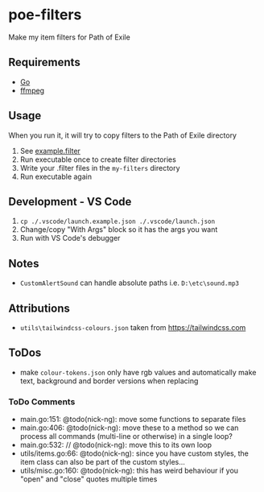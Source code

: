 # poe-filters
Make my item filters for Path of Exile

## Requirements

- [Go](https://go.dev/)
- [ffmpeg](https://ffmpeg.org/)

## Usage

When you run it, it will try to copy filters to the Path of Exile directory

1. See [example.filter](https://github.com/nick-ng/poe-filters/blob/main/my-filters/example.filter)
2. Run executable once to create filter directories
3. Write your .filter files in the `my-filters` directory
4. Run executable again

## Development - VS Code
1. `cp ./.vscode/launch.example.json ./.vscode/launch.json`
2. Change/copy "With Args" block so it has the args you want
3. Run with VS Code's debugger

## Notes

- `CustomAlertSound` can handle absolute paths i.e. `D:\etc\sound.mp3`

## Attributions

- `utils\tailwindcss-colours.json` taken from https://tailwindcss.com

## ToDos

- make `colour-tokens.json` only have rgb values and automatically make text, background and border versions when replacing

### ToDo Comments

- main.go:151: @todo(nick-ng): move some functions to separate files
- main.go:406: @todo(nick-ng): move these to a method so we can process all commands (multi-line or otherwise) in a single loop?
- main.go:532: // @todo(nick-ng): move this to its own loop
- utils/items.go:66: @todo(nick-ng): since you have custom styles, the item class can also be part of the custom styles...
- utils/misc.go:160: @todo(nick-ng): this has weird behaviour if you "open" and "close" quotes multiple times
